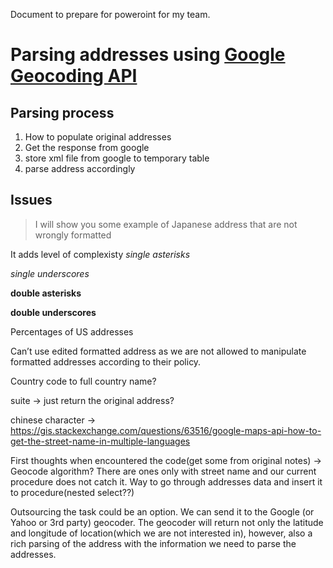 Document to prepare for poweroint for my team.
# Parsing addresses using [Google Geocoding API](https://developers.google.com/maps/documentation/geocoding/intro)

## Parsing process
1. How to populate original addresses
2. Get the response from google
3. store xml file from google to temporary table
4. parse address accordingly

## Issues
>I will show you some example of Japanese address that are not wrongly formatted

It adds level of complexisty
*single asterisks*

_single underscores_

**double asterisks**

__double underscores__



Percentages of US addresses

Can’t use edited formatted address as we are not allowed to manipulate formatted addresses according to their policy.

Country code to full country name?


suite -> just return the original address?

chinese character -> https://gis.stackexchange.com/questions/63516/google-maps-api-how-to-get-the-street-name-in-multiple-languages

First thoughts when encountered the code(get some from original notes) ->
Geocode algorithm?
There are ones only with street name and our current procedure does not catch it.
Way to go through addresses data and insert it to procedure(nested select??)

Outsourcing the task could be an option. We can send it to the Google (or Yahoo or 3rd party) geocoder. The geocoder will return not only the latitude and longitude of location(which we are not interested in), however, also a rich parsing of the address with the information we need to parse the addresses.
